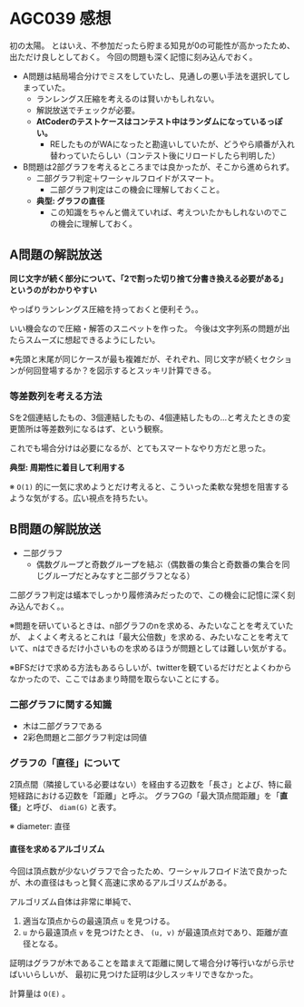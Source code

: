# AGC039 感想

初の太陽。
とはいえ、不参加だったら貯まる知見が0の可能性が高かったため、出ただけ良しとしておく。
今回の問題も深く記憶に刻み込んでおく。

- A問題は結局場合分けでミスをしていたし、見通しの悪い手法を選択してしまっていた。
  - ランレングス圧縮を考えるのは賢いかもしれない。
  - 解説放送でチェックが必要。
  - **AtCoderのテストケースはコンテスト中はランダムになっているっぽい。**
    - REしたものがWAになったと勘違いしていたが、どうやら順番が入れ替わっていたらしい（コンテスト後にリロードしたら判明した）
- B問題は2部グラフを考えるところまでは良かったが、そこから進められず。
  - 二部グラフ判定＋ワーシャルフロイドがスマート。
    - 二部グラフ判定はこの機会に理解しておくこと。
  - **典型: グラフの直径**
    - この知識をちゃんと備えていれば、考えついたかもしれないのでこの機会に理解しておく。

## A問題の解説放送

**同じ文字が続く部分について、「2で割った切り捨て分書き換える必要がある」というのがわかりやすい**

やっぱりランレングス圧縮を持っておくと便利そう。。

いい機会なので圧縮・解答のスニペットを作った。
今後は文字列系の問題が出たらスムーズに想起できるようにしたい。

※先頭と末尾が同じケースが最も複雑だが、それぞれ、同じ文字が続くセクションが何回登場するか？を図示するとスッキリ計算できる。

### 等差数列を考える方法

Sを2個連結したもの、3個連結したもの、4個連結したもの...と考えたときの変更箇所は等差数列になるはず、という観察。

これでも場合分けは必要になるが、とてもスマートなやり方だと思った。

**典型: 周期性に着目して利用する**

※ `O(1)` 的に一気に求めようとだけ考えると、こういった柔軟な発想を阻害するような気がする。広い視点を持ちたい。

## B問題の解説放送

- 二部グラフ
  - 偶数グループと奇数グループを結ぶ（偶数番の集合と奇数番の集合を同じグループだとみなすと二部グラフとなる）

二部グラフ判定は蟻本でしっかり履修済みだったので、この機会に記憶に深く刻み込んでおく。。

※問題を研いているときは、n部グラフのnを求める、みたいなことを考えていたが、
よくよく考えるとこれは「最大公倍数」を求める、みたいなことを考えていて、nはできるだけ小さいものを求めるほうが問題としては難しい気がする。

※BFSだけで求める方法もあるらしいが、twitterを観ているだけだとよくわからなかったので、ここではあまり時間を取らないことにする。

### 二部グラフに関する知識

- 木は二部グラフである
- 2彩色問題と二部グラフ判定は同値

### グラフの「直径」について

2頂点間（隣接している必要はない）を経由する辺数を「長さ」とよび、特に最短経路における辺数を「距離」と呼ぶ。
グラフGの「最大頂点間距離」を「**直径**」と呼び、 `diam(G)` と表す。

※ diameter: 直径

#### 直径を求めるアルゴリズム

今回は頂点数が少ないグラフで合ったため、ワーシャルフロイド法で良かったが、木の直径はもっと賢く高速に求めるアルゴリズムがある。

アルゴリズム自体は非常に単純で、

1. 適当な頂点からの最遠頂点 `u` を見つける。
2. `u` から最遠頂点 `v` を見つけたとき、 `(u, v)` が最遠頂点対であり、距離が直径となる。

証明はグラフが木であることを踏まえて距離に関して場合分け等行いながら示せばいいらしいが、
最初に見つけた証明は少しスッキリできなかった。

計算量は `O(E)` 。


